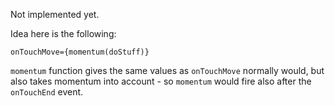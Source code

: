 Not implemented yet.

Idea here is the following:

```
onTouchMove={momentum(doStuff)}
```

`momentum` function gives the same values as `onTouchMove` normally would, but also takes momentum into account - so `momentum` would fire also after the `onTouchEnd` event.
